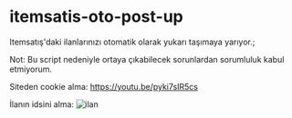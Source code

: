 # itemsatis-oto-post-up
Itemsatış'daki ilanlarınızı otomatik olarak yukarı taşımaya yarıyor.;

Not: Bu script nedeniyle ortaya çıkabilecek sorunlardan sorumluluk kabul etmiyorum.

Siteden cookie alma:
https://youtu.be/pyki7sIR5cs

İlanın idsini alma:
![ilan](https://github.com/Endylus/itemsatis-oto-post-up/assets/122468378/e04f9847-401c-49e9-8ac5-d926c5e11ad5)
